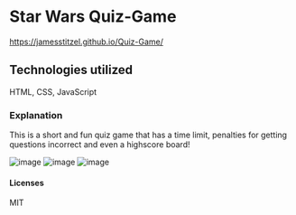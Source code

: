 # Star Wars Quiz-Game

https://jamesstitzel.github.io/Quiz-Game/

## Technologies utilized
HTML, CSS, JavaScript

### Explanation
This is a short and fun quiz game that has a time limit, penalties for getting questions incorrect and even a highscore board!

![image](https://user-images.githubusercontent.com/89664909/137030958-f2b4afdf-caca-48d4-abd4-4c432d95d409.png)
![image](https://user-images.githubusercontent.com/89664909/137028109-faa17da0-719e-43d7-af82-87ba113c9b9a.png)
![image](https://user-images.githubusercontent.com/89664909/137028137-b2d25744-b23c-4bd4-a94d-a06809e53282.png)


#### Licenses
MIT
